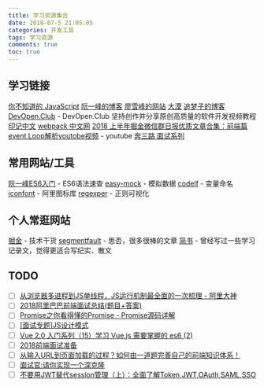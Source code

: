 ```yaml
---
title: 学习资源集合
date: 2018-07-5 21:05:05
categories: 开发工具
tags: 学习资源
comments: true
toc: true
---
```


学习链接
---
[你不知道的 JavaScript](https://yuque.com/uv-w/you-dont-know-js)
[阮一峰的博客](http://www.ruanyifeng.com/blog/javascript/)
[廖雪峰的网站](https://www.liaoxuefeng.com/)
[大漠](https://www.w3cplus.com/) 
[追梦子的博客](http://www.cnblogs.com/pssp/)
[DevOpen.Club](https://devopen.club/) - DevOpen.Club 坚持创作并分享原创高质量的软件开发视频教程
[印记中文](https://docschina.org/)
[webpack 中文网](http://webpack.wuhaolin.cn/ "webpack") 
[2018 上半年掘金微信群日报优质文章合集：前端篇](https://juejin.im/post/5b3adfe2e51d4555b17e85df)
[event Loop解析youtobe视频](https://www.youtube.com/watch?v=8aGhZQkoFbQ) - youtube
[奔三路 面试系列](http://www.bslxx.com/a/mianfeivueke/)

常用网站/工具
---
[阮一峰ES6入门](http://es6.ruanyifeng.com/) - ES6语法速查
[easy-mock](https://www.easy-mock.com/) - 模拟数据
[codelf](https://unbug.github.io/codelf/) - 变量命名
[iconfont](http://www.iconfont.cn/) - 阿里图标库
[regexper](https://regexper.com/) - 正则可视化

个人常逛网站
---
[掘金](https://juejin.im/) - 技术干货
[segmentfault](https://segmentfault.com/) - 思否，很多很棒的文章
[简书](https://www.jianshu.com/) - 曾经写过一些学习记录文，觉得更适合写纪实、散文

TODO
---
- [ ] [从浏览器多进程到JS单线程，JS运行机制最全面的一次梳理 - 阿里大神](https://juejin.im/post/5a6547d0f265da3e283a1df7?utm_medium=fe&utm_source=weixinqun)
- [ ] [2018阿里巴巴前端面试总结(题目+答案)](https://blog.ihoey.com/posts/Interview/2018-02-28-alibaba-interview.html)
- [ ] [Promise之你看得懂的Promise - Promise源码详解](https://juejin.im/post/5b32f552f265da59991155f0?utm_source=gold_browser_extension)
- [ ] [[面试专题]JS设计模式](https://segmentfault.com/a/1190000010914032)
- [ ] [Vue 2.0 入门系列（15）学习 Vue.js 需要掌握的 es6 (2)](https://segmentfault.com/a/1190000009649978#articleHeader0)
- [ ] [2018前端面试准备](https://segmentfault.com/a/1190000012428851)
- [ ] [从输入URL到页面加载的过程？如何由一道题完善自己的前端知识体系！](https://juejin.im/post/5aa5cb846fb9a028e25d2fb1)
- [ ] [面试官:请你实现一个深克隆](https://juejin.im/post/5abb55ee6fb9a028e33b7e0a)
- [ ] [不要用JWT替代session管理（上）：全面了解Token,JWT,OAuth,SAML,SSO](https://juejin.im/post/5b3b870a5188251ac85826b8)